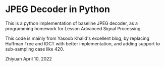 # JPEG Decoder in Python

This is a python implementation of baseline JPEG decoder, as a programming homework for Lesson Advanced Signal Processing.

This code is mainly from Yasoob Khalid's excellent blog, by replacing Huffman Tree and IDCT with better implementation, and adding support to sub-sampling case like 420.

Zhiyuan
April 10, 2022